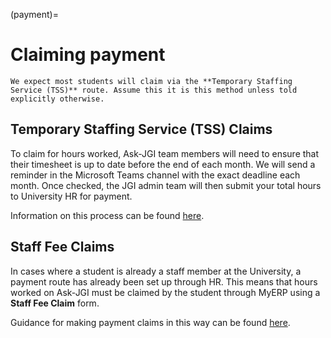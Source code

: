(payment)=
# Claiming payment

```{important}
We expect most students will claim via the **Temporary Staffing Service (TSS)** route. Assume this it is this method unless told explicitly otherwise.
```

## Temporary Staffing Service (TSS) Claims

To claim for hours worked, Ask-JGI team members will need to ensure that their timesheet is up to date before the end of each month.
We will send a reminder in the Microsoft Teams channel with the exact deadline each month.
Once checked, the JGI admin team will then submit your total hours to University HR for payment.

Information on this process can be found [here](https://uob.sharepoint.com/sites/myerp/SitePages/cag-casual-academics-and-guests.aspx).

## Staff Fee Claims

In cases where a student is already a staff member at the University, a payment route has already been set up through HR.
This means that hours worked on Ask-JGI must be claimed by the student through MyERP using a **Staff Fee Claim** form.

Guidance for making payment claims in this way can be found [here](https://uob.sharepoint.com/sites/myerp/SitePages/Getting-paid-staff-fees.aspx).
